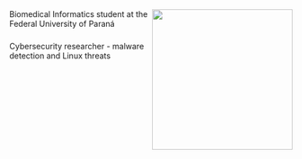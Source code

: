 
## 
<img src="https://images.alphacoders.com/131/1317390.png" min-width="400px" max-width="400px" width="250px" height="250px" align="right">


 Biomedical Informatics student at the Federal University of Paraná
 ###
Cybersecurity researcher - malware detection and Linux threats

